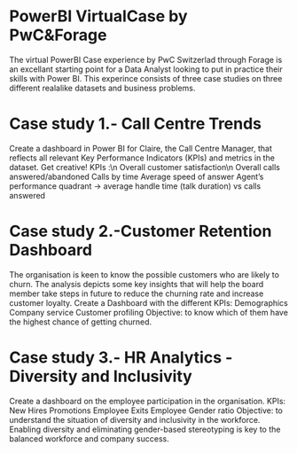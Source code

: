 # PowerBI VirtualCase by PwC&Forage

The virtual PowerBI Case experience by PwC Switzerlad through Forage is an excellant starting point for a Data Analyst looking to put in practice their skills with
Power BI. 
This experince consists of three case studies on three different realalike datasets and business problems.

# Case study 1.- Call Centre Trends
Create a dashboard in Power BI for Claire, the Call Centre Manager, that reflects all relevant Key Performance Indicators (KPIs) and metrics in the dataset. Get creative! 
KPIs :\n
Overall customer satisfaction\n
Overall calls answered/abandoned
Calls by time
Average speed of answer
Agent’s performance quadrant -> average handle time (talk duration) vs calls answered


# Case study 2.-Customer Retention Dashboard
The organisation is keen to know the possible customers who are likely to churn. 
The analysis depicts some key insights that will help the board member take steps in future to reduce the churning rate and increase customer loyalty.
Create a Dashboard with the different KPIs:
Demographics
Company service
Customer profiling 
Objective: to know which of them have the highest chance of getting churned. 


# Case study 3.- HR Analytics - Diversity and Inclusivity
Create a dashboard on the employee participation in the organisation.
KPIs:
New Hires
Promotions
Employee Exits
Employee Gender ratio 
Objective: to understand the situation of diversity and inclusivity in the workforce. 
Enabling diversity and eliminating gender-based stereotyping is key to the balanced workforce and company success.
